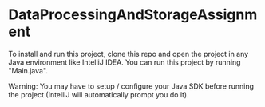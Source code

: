 # DataProcessingAndStorageAssignment

To install and run this project, clone this repo and open the project in any Java environment like IntelliJ IDEA. You can run this project by running "Main.java".

Warning: You may have to setup / configure your Java SDK before running the project (IntelliJ will automatically prompt you do it).
